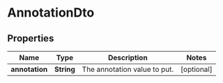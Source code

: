 

# AnnotationDto

## Properties

Name | Type | Description | Notes
------------ | ------------- | ------------- | -------------
**annotation** | **String** | The annotation value to put. |  [optional]



